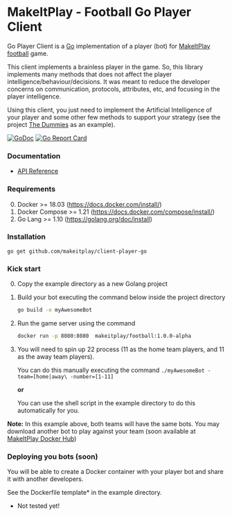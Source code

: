 # MakeItPlay - Football Go Player Client

Go Player Client is a [Go](http://golang.org/) implementation of a player (bot) for [MakeItPlay football](http://www.makeitplay.ai/football) game.

This client implements a brainless player in the game. So, this library implements many methods that does not affect the player
intelligence/behaviour/decisions. It was meant to reduce the developer concerns on communication, protocols, attributes, etc,
and focusing in the player intelligence.

Using this client, you just need to implement the Artificial Intelligence of your player and some other few methods to support
your strategy (see the project [The Dummies](https://github.com/makeitplay/the-dummies-go) as an example). 
 
[![GoDoc](https://godoc.org/github.com/makeitplay/client-player-go?status.svg)](https://godoc.org/github.com/makeitplay/client-player-go)
[![Go Report Card](https://goreportcard.com/badge/github.com/makeitplay/client-player-go)](https://goreportcard.com/report/github.com/makeitplay/client-player-go)

### Documentation

* [API Reference](http://godoc.org/github.com/makeitplay/client-player-go)

### Requirements

0. Docker >= 18.03 (https://docs.docker.com/install/)
0. Docker Compose >= 1.21 (https://docs.docker.com/compose/install/)
0. Go Lang >= 1.10 (https://golang.org/doc/install)

### Installation

    go get github.com/makeitplay/client-player-go

### Kick start

0. Copy the example directory as a new Golang project
0. Build your bot executing the command below inside the project directory
    ```bash 
    go build -o myAwesomeBot
    ```
0. Run the game server using the command 
    ```bash
    docker run -p 8080:8080  makeitplay/football:1.0.0-alpha
    ```
0. You will need to spin up 22 process (11 as the home team players, and 11 as the away team players). 

    You can do this manually executing the command `./myAwesomeBot -team=[home|away\ -number=[1-11]`
      
    **or**
    
    You can use the shell script in the example directory to do this automatically for you.

**Note:** In this example above, both teams will have the same bots. You may download another bot
to play against your team (soon available at [MakeItPlay Docker Hub](https://hub.docker.com/r/makeitplay/))  

### Deploying you bots (soon)

You will be able to create a Docker container with your player bot and share it with another developers.

See the Dockerfile template* in the example directory.

* Not tested yet!

